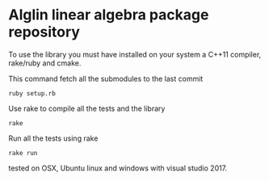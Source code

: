 Alglin linear algebra package repository
========================================

To use the library you must have installed on your system
a C++11 compiler, rake/ruby and cmake.

This command fetch all the submodules to the last commit

~~~~
ruby setup.rb
~~~~

Use rake to compile all the tests and the library

~~~~
rake
~~~~

Run all the tests using rake

~~~
rake run
~~~

tested on OSX, Ubuntu linux and windows with visual studio 2017.
